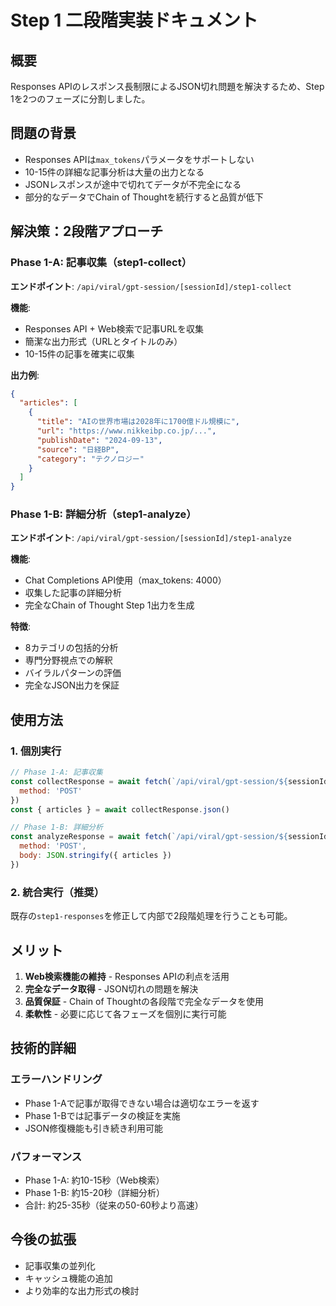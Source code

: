 # Step 1 二段階実装ドキュメント

## 概要
Responses APIのレスポンス長制限によるJSON切れ問題を解決するため、Step 1を2つのフェーズに分割しました。

## 問題の背景
- Responses APIは`max_tokens`パラメータをサポートしない
- 10-15件の詳細な記事分析は大量の出力となる
- JSONレスポンスが途中で切れてデータが不完全になる
- 部分的なデータでChain of Thoughtを続行すると品質が低下

## 解決策：2段階アプローチ

### Phase 1-A: 記事収集（step1-collect）
**エンドポイント**: `/api/viral/gpt-session/[sessionId]/step1-collect`

**機能**:
- Responses API + Web検索で記事URLを収集
- 簡潔な出力形式（URLとタイトルのみ）
- 10-15件の記事を確実に収集

**出力例**:
```json
{
  "articles": [
    {
      "title": "AIの世界市場は2028年に1700億ドル規模に",
      "url": "https://www.nikkeibp.co.jp/...",
      "publishDate": "2024-09-13",
      "source": "日経BP",
      "category": "テクノロジー"
    }
  ]
}
```

### Phase 1-B: 詳細分析（step1-analyze）
**エンドポイント**: `/api/viral/gpt-session/[sessionId]/step1-analyze`

**機能**:
- Chat Completions API使用（max_tokens: 4000）
- 収集した記事の詳細分析
- 完全なChain of Thought Step 1出力を生成

**特徴**:
- 8カテゴリの包括的分析
- 専門分野視点での解釈
- バイラルパターンの評価
- 完全なJSON出力を保証

## 使用方法

### 1. 個別実行
```javascript
// Phase 1-A: 記事収集
const collectResponse = await fetch(`/api/viral/gpt-session/${sessionId}/step1-collect`, {
  method: 'POST'
})
const { articles } = await collectResponse.json()

// Phase 1-B: 詳細分析
const analyzeResponse = await fetch(`/api/viral/gpt-session/${sessionId}/step1-analyze`, {
  method: 'POST',
  body: JSON.stringify({ articles })
})
```

### 2. 統合実行（推奨）
既存の`step1-responses`を修正して内部で2段階処理を行うことも可能。

## メリット
1. **Web検索機能の維持** - Responses APIの利点を活用
2. **完全なデータ取得** - JSON切れの問題を解決
3. **品質保証** - Chain of Thoughtの各段階で完全なデータを使用
4. **柔軟性** - 必要に応じて各フェーズを個別に実行可能

## 技術的詳細

### エラーハンドリング
- Phase 1-Aで記事が取得できない場合は適切なエラーを返す
- Phase 1-Bでは記事データの検証を実施
- JSON修復機能も引き続き利用可能

### パフォーマンス
- Phase 1-A: 約10-15秒（Web検索）
- Phase 1-B: 約15-20秒（詳細分析）
- 合計: 約25-35秒（従来の50-60秒より高速）

## 今後の拡張
- 記事収集の並列化
- キャッシュ機能の追加
- より効率的な出力形式の検討